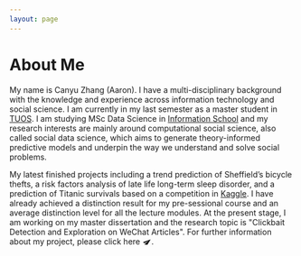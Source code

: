 ```yaml
---
layout: page
---
```


# About Me

My name is Canyu Zhang (Aaron). I have a multi-disciplinary background with the
knowledge and experience across information technology and social science. 
I am currently in my last semester as a master student in [TUOS]. 
I am studying MSc Data Science in [Information School] 
and my research interests are mainly around computational social science, 
also called social data science, which aims to generate theory-informed predictive models 
and underpin the way we understand and solve social problems. 

My latest finished projects including a trend prediction of Sheffield’s bicycle thefts, 
a risk factors analysis of late life long-term sleep disorder, 
and a prediction of Titanic survivals based on a competition in [Kaggle]. 
I have already achieved a distinction result for my pre-sessional course 
and an average distinction level for all the lecture modules. At the present stage, 
I am working on my master dissertation and the research topic is 
"Clickbait Detection and Exploration on WeChat Articles". 
For further information about my project, please click here [<img src="/images/Paper_Plane-512.png" alt align="absmiddle" width="16" height="16">].



[Information School]: https://www.sheffield.ac.uk/is
[TUOS]: https://www.sheffield.ac.uk
[<img src="/images/Paper_Plane-512.png" alt align="absmiddle" width="16" height="16">]: https://aaronzhangcanyu.github.io/dissertation/
[Kaggle]: https://www.kaggle.com/c/titanic

